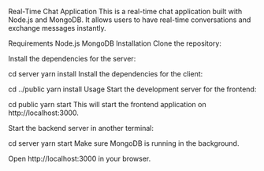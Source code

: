 Real-Time Chat Application
This is a real-time chat application built with Node.js and MongoDB. It allows users to have real-time conversations and exchange messages instantly.

Requirements
Node.js
MongoDB
Installation
Clone the repository:


Install the dependencies for the server:



cd server
yarn install
Install the dependencies for the client:


cd ../public
yarn install
Usage
Start the development server for the frontend:


cd public
yarn start
This will start the frontend application on http://localhost:3000.

Start the backend server in another terminal:


cd server
yarn start
Make sure MongoDB is running in the background.

Open http://localhost:3000 in your browser.


